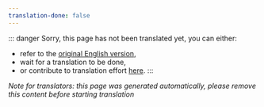```yaml
---
translation-done: false
---
```

::: danger
Sorry, this page has not been translated yet, you can either:
- refer to the [original English version](<../../oh new folder here/with new page great.md>),
- wait for a translation to be done,
- or contribute to translation effort [here](https://github.com/bsmg/wiki).
:::

_Note for translators: this page was generated automatically, please remove this content before starting translation_
